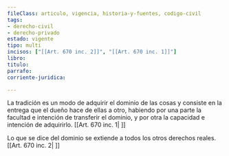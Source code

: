 ```yaml
---
fileClass: articulo, vigencia, historia-y-fuentes, codigo-civil
tags:
- derecho-civil
- derecho-privado
estado: vigente
tipo: multi
incisos: ["[[Art. 670 inc. 2]]", "[[Art. 670 inc. 1]]"]
libro:
titulo:
parrafo:
corriente-juridica:

---
```

La tradición es un modo de adquirir el dominio de las cosas y consiste en la entrega que el dueño hace de ellas a otro, habiendo por una parte la facultad e intención de transferir el dominio, y por otra la capacidad e intención de adquirirlo. [[Art. 670 inc. 1| ]]

Lo que se dice del dominio se extiende a todos los otros derechos reales. [[Art. 670 inc. 2| ]]